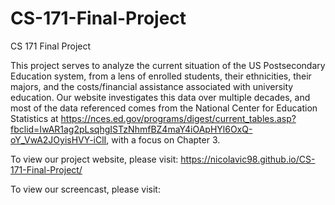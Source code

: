 # CS-171-Final-Project
CS 171 Final Project


This project serves to analyze the current situation of the US Postsecondary Education system, from a lens of enrolled students, their ethnicities, their majors, and the costs/financial assistance associated with university education. Our website investigates this data over multiple decades, and most of the data referenced comes from the National Center for Education Statistics at https://nces.ed.gov/programs/digest/current_tables.asp?fbclid=IwAR1ag2pLsqhgISTzNhmfBZ4maY4iOApHYl6OxQ-oY_VwA2JOyisHVY-iClI, with a focus on Chapter 3.


To view our project website, please visit: https://nicolavic98.github.io/CS-171-Final-Project/

To view our screencast, please visit: 
